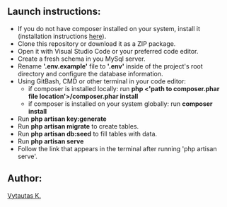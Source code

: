 ## Launch instructions:

-   If you do not have composer installed on your system, install it (installation instructions [here](https://getcomposer.org/download)).
-   Clone this repository or download it as a ZIP package.
-   Open it with Visual Studio Code or your preferred code editor.
-   Create a fresh schema in you MySql server.
-   Rename **'.env.example'** file to **'.env'** inside of the project's root directory and configure the database information.
-   Using GitBash, CMD or other terminal in your code editor:
    -   if composer is installed locally: run **php <'path to composer.phar file location'>/composer.phar install**
    -   if composer is installed on your system globally: run **composer install**
-   Run **php artisan key:generate**
-   Run **php artisan migrate** to create tables.
-   Run **php artisan db:seed** to fill tables with data.
-   Run **php artisan serve**
-   Follow the link that appears in the terminal after running 'php artisan serve'.

## Author:

[Vytautas K.](https://github.com/VytautasKaz)
